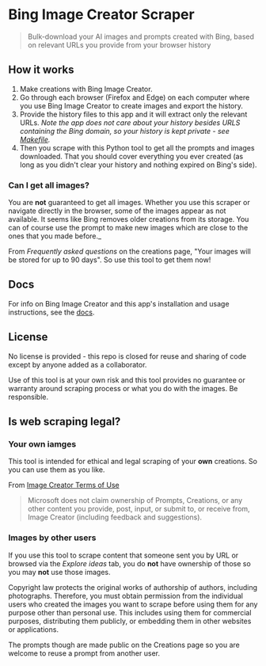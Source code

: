 # Bing Image Creator Scraper
> Bulk-download your AI images and prompts created with Bing, based on relevant URLs you provide from your browser history

## How it works

1. Make creations with Bing Image Creator.
1. Go through each browser (Firefox and Edge) on each computer where you use Bing Image Creator to create images and export the history.
1. Provide the history files to this app and it will extract only the relevant URLs. _Note the app does not care about your history besides URLS containing the Bing domain, so your history is kept private - see [Makefile](/Makefile)._
1. Then you scrape with this Python tool to get all the prompts and images downloaded. That you should cover everything you ever created (as long as you didn't clear your history and nothing expired on Bing's side).

### Can I get all images?

You are **not** guaranteed to get all images. Whether you use this scraper or navigate directly in the browser, some of the images appear as not available. It seems like Bing removes older creations from its storage. You can of course use the prompt to make new images which are close to the ones that you made before._

From _Frequently asked questions_ on the creations page, "Your images will be stored for up to 90 days". So use this tool to get them now!


## Docs

For info on Bing Image Creator and this app's installation and usage instructions, see the [docs](/docs/).


## License

No license is provided - this repo is closed for reuse and sharing of code except by anyone added as a collaborator.

Use of this tool is at your own risk and this tool provides no guarantee or warranty around scraping process or what you do with the images. Be responsible.


## Is web scraping legal?

### Your own iamges

This tool is intended for ethical and legal scraping of your **own** creations. So you can use them as you like.

From [Image Creator Terms of Use](https://www.bing.com/new/termsofuseimagecreator?FORM=GENTOS)

> Microsoft does not claim ownership of Prompts, Creations, or any other content you provide, post, input, or submit to, or receive from, Image Creator (including feedback and suggestions).

### Images by other users

If you use this tool to scrape content that someone sent you by URL or browsed via the _Explore ideas_ tab, you do **not** have ownership of those so you may **not** use those images. 

Copyright law protects the original works of authorship of authors, including photographs. Therefore, you must obtain permission from the individual users who created the images you want to scrape before using them for any purpose other than personal use. This includes using them for commercial purposes, distributing them publicly, or embedding them in other websites or applications.

The prompts though are made public on the Creations page so you are welcome to reuse a prompt from another user.
